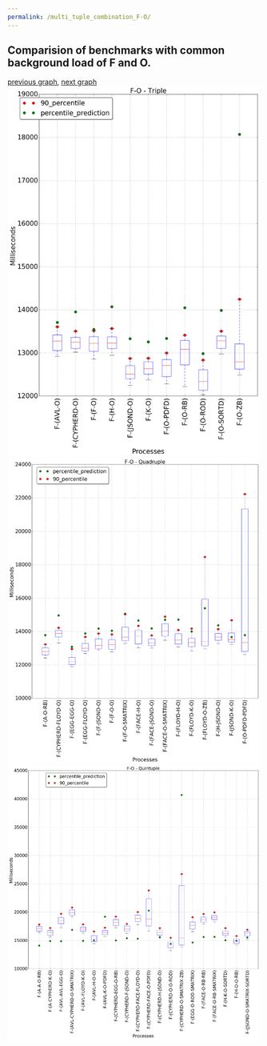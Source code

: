 ```yaml
---
permalink: /multi_tuple_combination_F-O/
---
```



## Comparision of benchmarks with common background load of F and O.

[previous graph](../multi_tuple_combination_F-K/), [next graph](../multi_tuple_combination_F-PDFD/)
![graph figure](./images/triple/F/F-O_box.png)![graph figure](./images/quadruple/F/F-O_box.png)![graph figure](./images/quintuple/F/F-O_box.png)